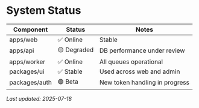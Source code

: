# System Status

| Component     | Status     | Notes                          |
|---------------|------------|--------------------------------|
| apps/web      | ✅ Online   | Stable                         |
| apps/api      | 🟡 Degraded | DB performance under review    |
| apps/worker   | ✅ Online   | All queues operational         |
| packages/ui   | ✅ Stable   | Used across web and admin      |
| packages/auth | 🟢 Beta     | New token handling in progress |

_Last updated: 2025-07-18_
